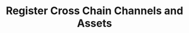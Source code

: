 ---
title: Register Cross Chain Channels and Assets
description: Learn how to create a cross-chain integration with Moonbeam and how to register cross-chain assets that can be transferred between Moonbeam and another chain.
template: subsection-index-page.html
hide: 
 - toc
 - feedback
---